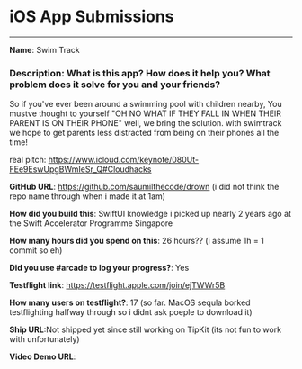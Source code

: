 # iOS App Submissions


---

**Name**: Swim Track

### **Description**: What is this app? How does it help you? What problem does it solve for you and your friends?

So if you've ever been around a swimming pool with children nearby, You mustve thought to yourself "OH NO WHAT IF THEY FALL IN WHEN THEIR PARENT IS ON THEIR PHONE" well, we bring the solution. with swimtrack we hope to get parents less distracted from being on their phones all the time!

real pitch: https://www.icloud.com/keynote/080Ut-FEe9EswUpgBWmIeSr_Q#Cloudhacks

**GitHub URL**: https://github.com/saumilthecode/drown (i did not think the repo name through when i made it at 1am)

**How did you build this**: SwiftUI knowledge i picked up nearly 2 years ago at the Swift Accelerator Programme Singapore

**How many hours did you spend on this**: 26 hours?? (i assume 1h = 1 commit so eh)

**Did you use #arcade to log your progress?**: Yes

**Testflight link**: https://testflight.apple.com/join/ejTWWr5B

**How many users on testflight?**: 17 (so far. MacOS sequla borked testflighting halfway through so i didnt ask poeple to download it)

**Ship URL**:Not shipped yet since still working on TipKit (its not fun to work with unfortunately)

**Video Demo URL**:[](https://hackclub.slack.com/files/U078K08NN2Y/F07F75Y5XFY/simulator_screen_recording_-_iphone_15_-_2024-08-04_at_09.33.37.mp4)